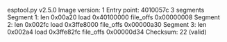 esptool.py v2.5.0
Image version: 1
Entry point: 4010057c
3 segments
Segment 1: len 0x00a20 load 0x40100000 file_offs 0x00000008
Segment 2: len 0x002fc load 0x3ffe8000 file_offs 0x00000a30
Segment 3: len 0x002a4 load 0x3ffe82fc file_offs 0x00000d34
Checksum: 22 (valid)


